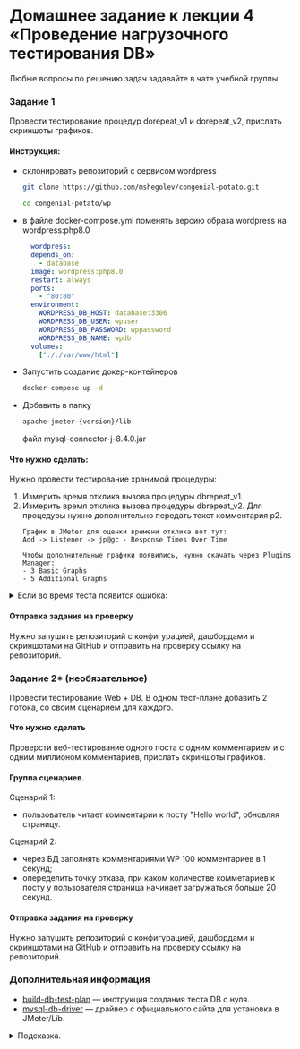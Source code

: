# Домашнее задание к лекции 4 «Проведение нагрузочного тестирования DB»

Любые вопросы по решению задач задавайте в чате учебной группы.

### Задание 1

Провести тестирование процедур dorepeat_v1 и dorepeat_v2, прислать скриншоты графиков.

#### Инструкция:

- склонировать репозиторий с сервисом wordpress
    ```bash
    git clone https://github.com/mshegolev/congenial-potato.git

    cd congenial-potato/wp
    ```

- в файле docker-compose.yml поменять версию образа wordpress на wordpress:php8.0
  ```yaml
    wordpress:
    depends_on:
      - database
    image: wordpress:php8.0
    restart: always
    ports:
      - "80:80"
    environment:
      WORDPRESS_DB_HOST: database:3306
      WORDPRESS_DB_USER: wpuser
      WORDPRESS_DB_PASSWORD: wppassword
      WORDPRESS_DB_NAME: wpdb
    volumes:
      ["./:/var/www/html"]
  ```

- Запустить создание докер-контейнеров
  ```bash
  docker compose up -d 
  ```

- Добавить в папку 
  ```bash
  apache-jmeter-{version}/lib 
  ``` 
  файл mysql-connector-j-8.4.0.jar

#### Что нужно сделать:

Нужно провести тестирование хранимой процедуры:
1. Измерить время отклика вызова процедуры dbrepeat_v1.
2. Измерить время отклика вызова процедуры dbrepeat_v2. Для процедуры нужно дополнительно передать текст комментария p2.
    ```log
    График в JMeter для оценки времени отклика вот тут:
    Add -> Listener -> jp@gc - Response Times Over Time
    ```
    ```log
    Чтобы дополнительные графики появились, нужно скачать через Plugins Manager:
    - 3 Basic Graphs
    - 5 Additional Graphs
    ```

<details>
  <summary>Если во время теста появится ошибка:</summary>

    По умолчанию для работы JMeter компьютер выделяет 1 GB памяти, чтобы обеспечить стабильную работу тестов на машине. Однако, для ресурсоемких тестов, этого объема может не хватать, что приводит к ошибкам из-за нехватки памяти.
    Решением в этой ситуации является увеличение выделенной для JMeter памяти:

    Откройте файл jmeter.bat, если работаете в Windows, или jmeter.sh, если работаете на Linux или на Mac, в текстовом редакторе.
    Найдите строчку:

        set HEAP=-Xms1g -Xmx1g

    Увеличьте память до комфортного вам объема. Учтите, что JMeter не должен использовать всю память вашего компьютера, поэтому не выделяйте больше памяти, чем у вас доступно. Рекомендуется установить 2 GB, этого должно быть достаточно для ваших задач:

        set HEAP=-Xms2g -Xmx2g
</details>

#### Отправка задания на проверку

Нужно запушить репозиторий с конфигурацией, дашбордами и скриншотами на GitHub и отправить на проверку ссылку на репозиторий.

### Задание 2* (необязательное)

Провести тестирование Web + DB. В одном тест-плане добавить 2 потока, со своим сценарием для каждого. 

#### Что нужно сделать

Проверсти веб-тестирование одного поста с одним комментарием и с одним миллионом комментариев, прислать скриншоты графиков. 

#### Группа сценариев.
   
Сценарий 1:
- пользователь читает комментарии к посту "Hello world", обновляя страницу.

Сценарий 2:  
- через БД заполнять комментариями WP 100 комментариев в 1 секунд;
- опеределить точку отказа, при каком количестве комметариев к посту у пользователя страница начинает загружаться больше 20 секунд.

#### Отправка задания на проверку

Нужно запушить репозиторий с конфигурацией, дашбордами и скриншотами на GitHub и отправить на проверку ссылку на репозиторий.

### Дополнительная информация
- [build-db-test-plan](https://jmeter.apache.org/usermanual/build-db-test-plan.html) — инструкция создания теста DB с нуля.
- [mysql-db-driver](https://dev.mysql.com/downloads/connector/j/) — драйвер с официального сайта для установка в JMeter/Lib.

<details>
  <summary>Подсказка.</summary>
  
  Используйте примеры из папки [./jmeter](./jmeter) для запуска теста, а библиотеку [mysql-connector-java-8.0.28.jar](./jmeter/mysql-connector-java-8.0.28.jar) — для подключения к MySQL, если не удалось скачать из интернета.
</details>


